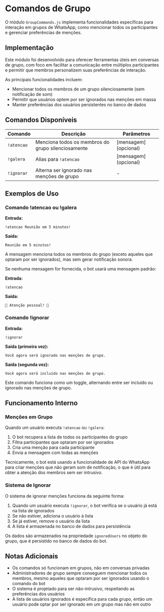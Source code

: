 # Comandos de Grupo

O módulo `GroupCommands.js` implementa funcionalidades específicas para interação em grupos de WhatsApp, como mencionar todos os participantes e gerenciar preferências de menções.

## Implementação

Este módulo foi desenvolvido para oferecer ferramentas úteis em conversas de grupo, com foco em facilitar a comunicação entre múltiplos participantes e permitir que membros personalizem suas preferências de interação.

As principais funcionalidades incluem:
- Mencionar todos os membros de um grupo silenciosamente (sem notificação de som)
- Permitir que usuários optem por ser ignorados nas menções em massa
- Manter preferências dos usuários persistentes no banco de dados

## Comandos Disponíveis

| Comando | Descrição | Parâmetros |
|---------|-----------|------------|
| `!atencao` | Menciona todos os membros do grupo silenciosamente | [mensagem] (opcional) |
| `!galera` | Alias para `!atencao` | [mensagem] (opcional) |
| `!ignorar` | Alterna ser ignorado nas menções de grupo | - |

## Exemplos de Uso

### Comando !atencao ou !galera

**Entrada:**
```
!atencao Reunião em 5 minutos!
```

**Saída:**
```
Reunião em 5 minutos!
```
A mensagem menciona todos os membros do grupo (exceto aqueles que optaram por ser ignorados), mas sem gerar notificação sonora.

Se nenhuma mensagem for fornecida, o bot usará uma mensagem padrão:

**Entrada:**
```
!atencao
```

**Saída:**
```
🚨 Atenção pessoal! 🚨
```

### Comando !ignorar

**Entrada:**
```
!ignorar
```

**Saída (primeira vez):**
```
Você agora será ignorado nas menções de grupo.
```

**Saída (segunda vez):**
```
Você agora será incluído nas menções de grupo.
```

Este comando funciona como um toggle, alternando entre ser incluído ou ignorado nas menções de grupo.

## Funcionamento Interno

### Menções em Grupo

Quando um usuário executa `!atencao` ou `!galera`:

1. O bot recupera a lista de todos os participantes do grupo
2. Filtra participantes que optaram por ser ignorados
3. Cria uma menção para cada participante
4. Envia a mensagem com todas as menções

Tecnicamente, o bot está usando a funcionalidade de API do WhatsApp para criar menções que não geram som de notificação, o que é útil para obter a atenção dos membros sem ser intrusivo.

### Sistema de Ignorar

O sistema de ignorar menções funciona da seguinte forma:

1. Quando um usuário executa `!ignorar`, o bot verifica se o usuário já está na lista de ignorados
2. Se não estiver, adiciona o usuário à lista
3. Se já estiver, remove o usuário da lista
4. A lista é armazenada no banco de dados para persistência

Os dados são armazenados na propriedade `ignoredUsers` no objeto do grupo, que é persistido no banco de dados do bot.

## Notas Adicionais

- Os comandos só funcionam em grupos, não em conversas privadas
- Administradores de grupo sempre conseguem mencionar todos os membros, mesmo aqueles que optaram por ser ignorados usando o comando do bot
- O sistema é projetado para ser não-intrusivo, respeitando as preferências dos usuários
- A lista de usuários ignorados é específica para cada grupo, então um usuário pode optar por ser ignorado em um grupo mas não em outro